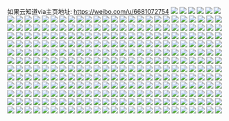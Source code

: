 如果云知道via主页地址: https://weibo.com/u/6681072754 
![](https://wx4.sinaimg.cn/mw2000/007i96dYly1h9h21zil3rj30n01dsdlg.jpg) 
![](https://wx4.sinaimg.cn/mw2000/007i96dYly1h9h1j50lrkj30u01407d0.jpg) 
![](https://wx4.sinaimg.cn/mw2000/007i96dYly1h9h1j5cezzj30u01hcwvm.jpg) 
![](https://wx4.sinaimg.cn/mw2000/007i96dYly1h9h1yl6gpcj30u01sw0wo.jpg) 
![](https://wx4.sinaimg.cn/mw2000/007i96dYly1h9h1j6d04yj322w2rv1kz.jpg) 
![](https://wx4.sinaimg.cn/mw2000/007i96dYly1h9h1j7i73mj32c0340qv6.jpg) 
![](https://wx4.sinaimg.cn/mw2000/007i96dYly1h9eu73czrij328e2z77wk.jpg) 
![](https://wx4.sinaimg.cn/mw2000/007i96dYly1h9eu767sdpj309y0fl0tn.jpg) 
![](https://wx4.sinaimg.cn/mw2000/007i96dYly1h983b1cu9yj30n01dsdij.jpg) 
![](https://wx4.sinaimg.cn/mw2000/007i96dYly1h983egmdnzj30jl0hcgms.jpg) 
![](https://wx4.sinaimg.cn/mw2000/007i96dYly1h8wgiio7nfj30u0140k2t.jpg) 
![](https://wx4.sinaimg.cn/mw2000/007i96dYly1h8wgijxp1cj30w00u047v.jpg) 
![](https://wx4.sinaimg.cn/mw2000/007i96dYly1h8wgij32qfj31400u0dlb.jpg) 
![](https://wx4.sinaimg.cn/mw2000/007i96dYly1h86yphyu41j30tl0vzwkk.jpg) 
![](https://wx4.sinaimg.cn/mw2000/007i96dYly1h86ypibfcbj31400u011v.jpg) 
![](https://wx4.sinaimg.cn/mw2000/007i96dYly1h83hm4i9onj30u01sz7co.jpg) 
![](https://wx4.sinaimg.cn/mw2000/007i96dYly1h83hm72xf8j30u0140gvo.jpg) 
![](https://wx4.sinaimg.cn/mw2000/007i96dYly1h83hma2cbaj31400u076t.jpg) 
![](https://wx4.sinaimg.cn/mw2000/007i96dYly1h83hmb1i0tj31400u0dmb.jpg) 
![](https://wx4.sinaimg.cn/mw2000/007i96dYly1h83hmbdmehj31400u0tep.jpg) 
![](https://wx4.sinaimg.cn/mw2000/007i96dYly1h7welype1pj32dr36c7wj.jpg) 
![](https://wx4.sinaimg.cn/mw2000/007i96dYly1h7phpwf91wj30ko0nmtbt.jpg) 
![](https://wx4.sinaimg.cn/mw2000/007i96dYly1h7f81wfwyjj31o0280hdt.jpg) 
![](https://wx4.sinaimg.cn/mw2000/007i96dYly1h7f81xmdjkj31o0280e81.jpg) 
![](https://wx4.sinaimg.cn/mw2000/007i96dYly1h7f81v3r37j31o0280npd.jpg) 
![](https://wx4.sinaimg.cn/mw2000/007i96dYly1h7f820jq3zj31o0280kjl.jpg) 
![](https://wx4.sinaimg.cn/mw2000/007i96dYly1h7cun5961zj318y1krdzm.jpg) 
![](https://wx4.sinaimg.cn/mw2000/007i96dYly1h7aryvxzxsj315o1qikjl.jpg) 
![](https://wx4.sinaimg.cn/mw2000/007i96dYly1h7as2ovnklj30u0128jsv.jpg) 
![](https://wx4.sinaimg.cn/mw2000/007i96dYly1h6wv7gs3yrj31900u0k2r.jpg) 
![](https://wx4.sinaimg.cn/mw2000/007i96dYly1h6x0v27q0vj30tu13udos.jpg) 
![](https://wx4.sinaimg.cn/mw2000/007i96dYly1h6x3lnjf2yj30u00u0dme.jpg) 
![](https://wx4.sinaimg.cn/mw2000/007i96dYly1h6x19m5t7ij32801o0e81.jpg) 
![](https://wx4.sinaimg.cn/mw2000/007i96dYly1h6x3nhzj00j30u00u0qc0.jpg) 
![](https://wx4.sinaimg.cn/mw2000/007i96dYly1h6x1bnqt4rj31o01o04qp.jpg) 
![](https://wx4.sinaimg.cn/mw2000/007i96dYly1h6x3nhja2oj31400u0n5w.jpg) 
![](https://wx4.sinaimg.cn/mw2000/007i96dYly1h6x31gr5gqj30ty0yctkc.jpg) 
![](https://wx4.sinaimg.cn/mw2000/007i96dYly1h6x1flmj4rj30n01dswza.jpg) 
![](https://wx4.sinaimg.cn/mw2000/007i96dYly1h6x0uzbdsxj30uk3uvu0y.jpg) 
![](https://wx4.sinaimg.cn/mw2000/007i96dYly1h6x3nviz0lj31040r2akh.jpg) 
![](https://wx4.sinaimg.cn/mw2000/007i96dYly1h6ufhaf09kj31o028010a.jpg) 
![](https://wx4.sinaimg.cn/mw2000/007i96dYly1h6ufhck6ojj31o028010z.jpg) 
![](https://wx4.sinaimg.cn/mw2000/007i96dYly1h6oqsk56zbj32da1kwhdt.jpg) 
![](https://wx4.sinaimg.cn/mw2000/007i96dYly1h6oqsisclzj31sc2fuq95.jpg) 
![](https://wx4.sinaimg.cn/mw2000/007i96dYly1h6oqtvn15mj33402c047l.jpg) 
![](https://wx4.sinaimg.cn/mw2000/007i96dYly1h6oqsgim2xj30lq0h6agb.jpg) 
![](https://wx4.sinaimg.cn/mw2000/007i96dYly1h6nw0w9rksj30k30io0vb.jpg) 
![](https://wx4.sinaimg.cn/mw2000/007i96dYly1h6ge0yq45pj317r1mc4cn.jpg) 
![](https://wx4.sinaimg.cn/mw2000/007i96dYly1h6ge0zhcs1j317r1mcdx4.jpg) 
![](https://wx4.sinaimg.cn/mw2000/007i96dYly1h6dhlokyxbj30u01sxn8v.jpg) 
![](https://wx4.sinaimg.cn/mw2000/007i96dYly1h69yvajwvvj30u011h7ek.jpg) 
![](https://wx4.sinaimg.cn/mw2000/007i96dYly1h69z3dv3iyj30n00tzq45.jpg) 
![](https://wx4.sinaimg.cn/mw2000/007i96dYly1h69zcmo1caj30n01dsndz.jpg) 
![](https://wx4.sinaimg.cn/mw2000/007i96dYly1h68oh0ysrfj324i2l9e82.jpg) 
![](https://wx4.sinaimg.cn/mw2000/007i96dYly1h670f6mj0oj30jk0vydkh.jpg) 
![](https://wx4.sinaimg.cn/mw2000/007i96dYly1h670ftscv7j30jz0x0q7g.jpg) 
![](https://wx4.sinaimg.cn/mw2000/007i96dYly1h655jzsylij30n01dsay2.jpg) 
![](https://wx4.sinaimg.cn/mw2000/007i96dYly1h63te3avubj30n010aq9c.jpg) 
![](https://wx4.sinaimg.cn/mw2000/007i96dYly1h63te6l2r8j31kw2dcztu.jpg) 
![](https://wx4.sinaimg.cn/mw2000/007i96dYly1h61x7xvakcj32dc1kwhdt.jpg) 
![](https://wx4.sinaimg.cn/mw2000/007i96dYly1h61x7y87daj312f0ry0u1.jpg) 
![](https://wx4.sinaimg.cn/mw2000/007i96dYly1h61x7wrmklj32dc1kwk3g.jpg) 
![](https://wx4.sinaimg.cn/mw2000/007i96dYly1h61x7yhqioj30u011itn0.jpg) 
![](https://wx4.sinaimg.cn/mw2000/007i96dYly1h61x81k1hfj32dc1kw45t.jpg) 
![](https://wx4.sinaimg.cn/mw2000/007i96dYly1h5uw5o66m6j315o1kx4qp.jpg) 
![](https://wx4.sinaimg.cn/mw2000/007i96dYly1h5uw5t9bvaj32c02c0qv6.jpg) 
![](https://wx4.sinaimg.cn/mw2000/007i96dYly1h5uw5mkibpj32bs2bshdu.jpg) 
![](https://wx4.sinaimg.cn/mw2000/007i96dYly1h5uw5ibx5rj31901vitrb.jpg) 
![](https://wx4.sinaimg.cn/mw2000/007i96dYgy1h5hpqlz4ifj30mk0gqaho.jpg) 
![](https://wx4.sinaimg.cn/mw2000/007i96dYgy1h5fazx2lfpj33402c0u0y.jpg) 
![](https://wx4.sinaimg.cn/mw2000/007i96dYly1h57duzwh84j30k80gjgn4.jpg) 
![](https://wx4.sinaimg.cn/mw2000/007i96dYly1h57e7uz9qbj30u0140dn8.jpg) 
![](https://wx4.sinaimg.cn/mw2000/007i96dYly1h57e6pvaycj31o0280u0x.jpg) 
![](https://wx4.sinaimg.cn/mw2000/007i96dYly1h57e6vommhj320n20n7wj.jpg) 
![](https://wx4.sinaimg.cn/mw2000/007i96dYly1h57e8cu45xj30mz0frq5x.jpg) 
![](https://wx4.sinaimg.cn/mw2000/007i96dYly1h57an8jrloj30ku0f2dh7.jpg) 
![](https://wx4.sinaimg.cn/mw2000/007i96dYly1h4sr3n2evyj30mi0u0tft.jpg) 
![](https://wx4.sinaimg.cn/mw2000/007i96dYly1h4shr2nb8ij30ku0komz4.jpg) 
![](https://wx4.sinaimg.cn/mw2000/007i96dYly1h4jgkmthtej30n01dsk1p.jpg) 
![](https://wx4.sinaimg.cn/mw2000/007i96dYly1h4jgqu4rbaj31sc25ix6p.jpg) 
![](https://wx4.sinaimg.cn/mw2000/007i96dYly1h3vfv6404pj30mv18x458.jpg) 
![](https://wx4.sinaimg.cn/mw2000/007i96dYly1h3uvkxeu3sj32372wbqv5.jpg) 
![](https://wx4.sinaimg.cn/mw2000/007i96dYly1h3tpleccrwj30tu13uaks.jpg) 
![](https://wx4.sinaimg.cn/mw2000/007i96dYly1h3tplqtodhj30sr11vk6k.jpg) 
![](https://wx4.sinaimg.cn/mw2000/007i96dYly1h3tpjps0rnj30u0140qh1.jpg) 
![](https://wx4.sinaimg.cn/mw2000/007i96dYly1h3tpkarez5j30mi0u0gvd.jpg) 
![](https://wx4.sinaimg.cn/mw2000/007i96dYly1h2ju8g0m1jj32801o0e81.jpg) 
![](https://wx4.sinaimg.cn/mw2000/007i96dYly1h1omtss2a0j32702xdhdt.jpg) 
![](https://wx4.sinaimg.cn/mw2000/007i96dYly1h1n2gzezqzj30n01dsh8x.jpg) 
![](https://wx4.sinaimg.cn/mw2000/007i96dYly1h1n2m0lm32j30n01dsawz.jpg) 
![](https://wx4.sinaimg.cn/mw2000/007i96dYly1h1n2lypey4j30n01dsx24.jpg) 
![](https://wx4.sinaimg.cn/mw2000/007i96dYly1h1n2m2g139j30n01dsh89.jpg) 
![](https://wx4.sinaimg.cn/mw2000/007i96dYly1h179w8b3fcj31hm1jb4qp.jpg) 
![](https://wx4.sinaimg.cn/mw2000/007i96dYly1h179w6z93wj31ey1eyqks.jpg) 
![](https://wx4.sinaimg.cn/mw2000/007i96dYly1h179w5i2yrj31ay1ayk9y.jpg) 
![](https://wx4.sinaimg.cn/mw2000/007i96dYly1h179w6ajunj31gg1kr1hz.jpg) 
![](https://wx4.sinaimg.cn/mw2000/007i96dYly1h179ts7eokj30my0l4jvl.jpg) 
![](https://wx4.sinaimg.cn/mw2000/007i96dYly1h0v9jryeczj30n01dsq94.jpg) 
![](https://wx4.sinaimg.cn/mw2000/007i96dYly1h0v9jktjw7j30c80bbaa3.jpg) 
![](https://wx4.sinaimg.cn/mw2000/007i96dYly1h0v9jl2tjdj30pp0jon1w.jpg) 
![](https://wx4.sinaimg.cn/mw2000/007i96dYly1h0v9jldwmdj30sg0nsmzh.jpg) 
![](https://wx4.sinaimg.cn/mw2000/007i96dYly1h0v9jloga2j30u00u0q6z.jpg) 
![](https://wx4.sinaimg.cn/mw2000/007i96dYly1h0v9jm9eymj30o00szwh2.jpg) 
![](https://wx4.sinaimg.cn/mw2000/007i96dYly1h040mh2z7oj30n016q10i.jpg) 
![](https://wx4.sinaimg.cn/mw2000/007i96dYly1h040mgfrlhj33402c0e83.jpg) 
![](https://wx4.sinaimg.cn/mw2000/007i96dYly1gzzds84mtyj30n0073755.jpg) 
![](https://wx4.sinaimg.cn/mw2000/007i96dYly1gzzds9fgh5j31o02804qq.jpg) 
![](https://wx4.sinaimg.cn/mw2000/007i96dYly1gzzdsgk4a7j31mf2hfkjl.jpg) 
![](https://wx4.sinaimg.cn/mw2000/007i96dYly1gzzdsdrzp3j32ni1c8kjl.jpg) 
![](https://wx4.sinaimg.cn/mw2000/007i96dYly1gxuzfolvrbj31o02807wh.jpg) 
![](https://wx4.sinaimg.cn/mw2000/007i96dYly1gxuzfh5gujj31o02807wh.jpg) 
![](https://wx4.sinaimg.cn/mw2000/007i96dYly1gx9ydcnrgij31o02801ky.jpg) 
![](https://wx4.sinaimg.cn/mw2000/007i96dYly1gw6gh51xj6j31400u0gwn.jpg) 
![](https://wx4.sinaimg.cn/mw2000/007i96dYly1gw6gnoc5xwj30u0140k6l.jpg) 
![](https://wx4.sinaimg.cn/mw2000/007i96dYly1gv361ugkncj62c0340x6p02.jpg) 
![](https://wx4.sinaimg.cn/mw2000/007i96dYly1gun6sy3l5mj61z52j71kz02.jpg) 
![](https://wx4.sinaimg.cn/mw2000/007i96dYly1gun6qrk19aj62c0340qv502.jpg) 
![](https://wx4.sinaimg.cn/mw2000/007i96dYly1gun6sexxcqj60qo0pbdhe02.jpg) 
![](https://wx4.sinaimg.cn/mw2000/007i96dYly1gun6si8mtcj61oo25hkjl02.jpg) 
![](https://wx4.sinaimg.cn/mw2000/007i96dYly1gun72dsdglj60ty0xsqew02.jpg) 
![](https://wx4.sinaimg.cn/mw2000/007i96dYly1gun6qe4lphj62c02c04qr02.jpg) 
![](https://wx4.sinaimg.cn/mw2000/007i96dYly1gun6qfhulcj60n01dswqo02.jpg) 
![](https://wx4.sinaimg.cn/mw2000/007i96dYly1gun6uzf6xzj63402c0qv602.jpg) 
![](https://wx4.sinaimg.cn/mw2000/007i96dYly1gun6qik7tlj61v11v7b2902.jpg) 
![](https://wx4.sinaimg.cn/mw2000/007i96dYly1gun718behvj60n013jjty02.jpg) 
![](https://wx4.sinaimg.cn/mw2000/007i96dYly1gun6uhr9n7j60mi0u0tk702.jpg) 
![](https://wx4.sinaimg.cn/mw2000/007i96dYly1gun6qmqczcj61o0280x6p02.jpg) 
![](https://wx4.sinaimg.cn/mw2000/007i96dYly1guiqu5j7vbj60ks0btmxv02.jpg) 
![](https://wx4.sinaimg.cn/mw2000/007i96dYly1gu6tusqgeyj32c0340npe.jpg) 
![](https://wx4.sinaimg.cn/mw2000/007i96dYly1gu6qw0fko1j30mi0u0k2x.jpg) 
![](https://wx4.sinaimg.cn/mw2000/007i96dYly1gtt8dpl7aej32c03401kz.jpg) 
![](https://wx4.sinaimg.cn/mw2000/007i96dYly1gtt8gvvycaj30n00a6764.jpg) 
![](https://wx4.sinaimg.cn/mw2000/007i96dYly1gtprwxonolj31o01o07wh.jpg) 
![](https://wx4.sinaimg.cn/mw2000/007i96dYly1gtobomtdvrj32c03404qq.jpg) 
![](https://wx4.sinaimg.cn/mw2000/007i96dYly1gtjjkr9ua5j30u00u1ad3.jpg) 
![](https://wx4.sinaimg.cn/mw2000/007i96dYly1gtjjkqpsh9j30u00u1dil.jpg) 
![](https://wx4.sinaimg.cn/mw2000/007i96dYly1gtjjkrkpjqj30u00u3mzk.jpg) 
![](https://wx4.sinaimg.cn/mw2000/007i96dYly1gszd9rat3rj30c80cf74k.jpg) 
![](https://wx4.sinaimg.cn/mw2000/007i96dYly1gsz8bl9c8tj31qc0z2e4j.jpg) 
![](https://wx4.sinaimg.cn/mw2000/007i96dYly1gsy2ams3rcj30u01rjtip.jpg) 
![](https://wx4.sinaimg.cn/mw2000/007i96dYly1gsy2b30r2rj30ma03lt91.jpg) 
![](https://wx4.sinaimg.cn/mw2000/007i96dYly1gsiwi3eh9wj30u00j2te5.jpg) 
![](https://wx4.sinaimg.cn/mw2000/007i96dYly8gsilydaaelj30kq0rsgnc.jpg) 
![](https://wx4.sinaimg.cn/mw2000/007i96dYly1gsgs48i9ljj327y22dqv5.jpg) 
![](https://wx4.sinaimg.cn/mw2000/007i96dYly1gsgs45i0aij33402c07wh.jpg) 
![](https://wx4.sinaimg.cn/mw2000/007i96dYly1gsfihv1ui7j31kw2dc1l0.jpg) 
![](https://wx4.sinaimg.cn/mw2000/007i96dYly1gs2u9t5fkkj30md0erdhd.jpg) 
![](https://wx4.sinaimg.cn/mw2000/007i96dYly1grxoy3ysewj32702xc4qp.jpg) 
![](https://wx4.sinaimg.cn/mw2000/007i96dYly1grxoymarupj32dk2f64qq.jpg) 
![](https://wx4.sinaimg.cn/mw2000/007i96dYly1groljbwdn6j30n01ds7e3.jpg) 
![](https://wx4.sinaimg.cn/mw2000/007i96dYly1groljcaqenj313u0tudtf.jpg) 
![](https://wx4.sinaimg.cn/mw2000/007i96dYly1groljd130oj30n01dsaeq.jpg) 
![](https://wx4.sinaimg.cn/mw2000/007i96dYly1groljdj6fsj30rl0slaj3.jpg) 
![](https://wx4.sinaimg.cn/mw2000/007i96dYly1groljhjmnej321w1d97wl.jpg) 
![](https://wx4.sinaimg.cn/mw2000/007i96dYly1groljbibwrj30u01400xi.jpg) 
![](https://wx4.sinaimg.cn/mw2000/007i96dYly1groljiv93gj332b24ekjm.jpg) 
![](https://wx4.sinaimg.cn/mw2000/007i96dYly1groljcpqluj30n017aakp.jpg) 
![](https://wx4.sinaimg.cn/mw2000/007i96dYly1grolo6djcmj30hb0dx0x5.jpg) 
![](https://wx4.sinaimg.cn/mw2000/007i96dYly1groljf0zd5j32by2tlhdv.jpg) 
![](https://wx4.sinaimg.cn/mw2000/007i96dYly1grlba0qj7yj32c02kme82.jpg) 
![](https://wx4.sinaimg.cn/mw2000/007i96dYly1grlba23tx5j32c0340npe.jpg) 
![](https://wx4.sinaimg.cn/mw2000/007i96dYly1gri1prxww9j30mz0y0k45.jpg) 
![](https://wx4.sinaimg.cn/mw2000/007i96dYly1gri1qizrh2j30mi0u04gn.jpg) 
![](https://wx4.sinaimg.cn/mw2000/007i96dYly1gri1ragxlmj30xj0o87mv.jpg) 
![](https://wx4.sinaimg.cn/mw2000/007i96dYly1gri1aapebzj31o01o0kjl.jpg) 
![](https://wx4.sinaimg.cn/mw2000/007i96dYly1gri1sxwzhaj30u00midzv.jpg) 
![](https://wx4.sinaimg.cn/mw2000/007i96dYly1gri1eq6agtj31kw2dcx6t.jpg) 
![](https://wx4.sinaimg.cn/mw2000/007i96dYly1gri1nfaiwsj30nf0lsdkb.jpg) 
![](https://wx4.sinaimg.cn/mw2000/007i96dYly1gri1uf4rcnj30tz0tzb18.jpg) 
![](https://wx4.sinaimg.cn/mw2000/007i96dYly1grcvziv9zrj32c0340e82.jpg) 
![](https://wx4.sinaimg.cn/mw2000/007i96dYly1grbnup2wlkj32c0340x6q.jpg) 
![](https://wx4.sinaimg.cn/mw2000/007i96dYly1grbnuyrffyj31yb2mne82.jpg) 
![](https://wx4.sinaimg.cn/mw2000/007i96dYly1grbnunecpzj32c03407wi.jpg) 
![](https://wx4.sinaimg.cn/mw2000/007i96dYly1grbnuqtk42j32h41u9npe.jpg) 
![](https://wx4.sinaimg.cn/mw2000/007i96dYly1gr7igwkf8ej31d40n64qp.jpg) 
![](https://wx4.sinaimg.cn/mw2000/007i96dYly1gr7ijvvhj9j32c02c0kjm.jpg) 
![](https://wx4.sinaimg.cn/mw2000/007i96dYly1gr6mi8ihd8j32c0340b2a.jpg) 
![](https://wx4.sinaimg.cn/mw2000/007i96dYly1gr69zysad4j30vm0u0q5y.jpg) 
![](https://wx4.sinaimg.cn/mw2000/007i96dYly1gr698ve3k6j30m902naap.jpg) 
![](https://wx4.sinaimg.cn/mw2000/007i96dYly1gr1o40439nj31o01o07wh.jpg) 
![](https://wx4.sinaimg.cn/mw2000/007i96dYly1gr1o3qab9qj31o01o01kx.jpg) 
![](https://wx4.sinaimg.cn/mw2000/007i96dYly1gr1o4jzpmdj32c0340hdu.jpg) 
![](https://wx4.sinaimg.cn/mw2000/007i96dYly1gr1o5ndl2gj32c03404qr.jpg) 
![](https://wx4.sinaimg.cn/mw2000/007i96dYly1gqxv8z7py7j30rc0gmdin.jpg) 
![](https://wx4.sinaimg.cn/mw2000/007i96dYly1gqufm2l10fj31900u0k06.jpg) 
![](https://wx4.sinaimg.cn/mw2000/007i96dYly1gqudmr6d6qj30n01ds4qp.jpg) 
![](https://wx4.sinaimg.cn/mw2000/007i96dYly1gqtf8ajgzej30mi0u042g.jpg) 
![](https://wx4.sinaimg.cn/mw2000/007i96dYly1gqtf8a43moj30ty0xy7wh.jpg) 
![](https://wx4.sinaimg.cn/mw2000/007i96dYly1gqsnfew0qdj31th23re81.jpg) 
![](https://wx4.sinaimg.cn/mw2000/007i96dYly1gqmnx9fi25j30jm0krh1k.jpg) 
![](https://wx4.sinaimg.cn/mw2000/007i96dYly1gqgp24lmavj30mr03zab0.jpg) 
![](https://wx4.sinaimg.cn/mw2000/007i96dYly1gqcd07s5tmj30n01dskjp.jpg) 
![](https://wx4.sinaimg.cn/mw2000/007i96dYly1gqcd0eoizfj30n01dshdx.jpg) 
![](https://wx4.sinaimg.cn/mw2000/007i96dYly1gq8src1uxvj30u00sqwjv.jpg) 
![](https://wx4.sinaimg.cn/mw2000/007i96dYly1gq6iwqcfytj31e21h41kx.jpg) 
![](https://wx4.sinaimg.cn/mw2000/007i96dYly1gq6iwrqycaj31o01kqe82.jpg) 
![](https://wx4.sinaimg.cn/mw2000/007i96dYly1gq6iwtkuvwj33402c0qv7.jpg) 
![](https://wx4.sinaimg.cn/mw2000/007i96dYly1gq6j75raofj32c03401kz.jpg) 
![](https://wx4.sinaimg.cn/mw2000/007i96dYly1gq6iwortsbj32c0340qv5.jpg) 
![](https://wx4.sinaimg.cn/mw2000/007i96dYly1gq6j733vr7j33402c07vs.jpg) 
![](https://wx4.sinaimg.cn/mw2000/007i96dYly1gq6j4tym7bj30n01a0aiy.jpg) 
![](https://wx4.sinaimg.cn/mw2000/007i96dYly1gq6j4rz8mmj30n011eagv.jpg) 
![](https://wx4.sinaimg.cn/mw2000/007i96dYly1gq6j795ze9j32c0340e82.jpg) 
![](https://wx4.sinaimg.cn/mw2000/007i96dYly1gq6jfengbrj31sc23fx6p.jpg) 
![](https://wx4.sinaimg.cn/mw2000/007i96dYly1gq6j79s5f9j30n00lvjv6.jpg) 
![](https://wx4.sinaimg.cn/mw2000/007i96dYly1gq6j7an8h6j31o01o0u0x.jpg) 
![](https://wx4.sinaimg.cn/mw2000/007i96dYly1gq6j7cmhs8j32c03407wi.jpg) 
![](https://wx4.sinaimg.cn/mw2000/007i96dYly1gq6j0wks0bj31o01o07wh.jpg) 
![](https://wx4.sinaimg.cn/mw2000/007i96dYly1gq0sjxvabhj31gw1gwnpd.jpg) 
![](https://wx4.sinaimg.cn/mw2000/007i96dYly1gpw0dhxgcsj30n01ds4qs.jpg) 
![](https://wx4.sinaimg.cn/mw2000/007i96dYly1gpthy6cxsxj318g1natbn.jpg) 
![](https://wx4.sinaimg.cn/mw2000/007i96dYly1gpthzo2y9rj31901vikjm.jpg) 
![](https://wx4.sinaimg.cn/mw2000/007i96dYly1gpijewnkyqj30ju0c17aj.jpg) 
![](https://wx4.sinaimg.cn/mw2000/007i96dYly1gph4ljuvisj31na18gq3e.jpg) 
![](https://wx4.sinaimg.cn/mw2000/007i96dYly1gph4liin85j31na18gaak.jpg) 
![](https://wx4.sinaimg.cn/mw2000/007i96dYly1gphcr7iuyij30ak09cgng.jpg) 
![](https://wx4.sinaimg.cn/mw2000/007i96dYly1gpft4p6zm5j32c0340qv7.jpg) 
![](https://wx4.sinaimg.cn/mw2000/007i96dYly1gpft22lqewj32822yr4qr.jpg) 
![](https://wx4.sinaimg.cn/mw2000/007i96dYly1gpdquyozjij31vy298hdt.jpg) 
![](https://wx4.sinaimg.cn/mw2000/007i96dYly1gpdr1drk8tj30u00u01kx.jpg) 
![](https://wx4.sinaimg.cn/mw2000/007i96dYly1gpdqzboncij30mi0u0qqn.jpg) 
![](https://wx4.sinaimg.cn/mw2000/007i96dYly1gpdqzrhta3j30u0140qv5.jpg) 
![](https://wx4.sinaimg.cn/mw2000/007i96dYly1gpdqzv6tnvj30mi0u04fz.jpg) 
![](https://wx4.sinaimg.cn/mw2000/007i96dYly1gpdr1ywfmhj30mi0u04lu.jpg) 
![](https://wx4.sinaimg.cn/mw2000/007i96dYly1gpdqxd1og2j31400u0k53.jpg) 
![](https://wx4.sinaimg.cn/mw2000/007i96dYly1gpdr1n1em4j30uv0sgdym.jpg) 
![](https://wx4.sinaimg.cn/mw2000/007i96dYly1gpdr2423e4j30iq0gn7je.jpg) 
![](https://wx4.sinaimg.cn/mw2000/007i96dYly1gpdqxkq7vnj30u00u0af3.jpg) 
![](https://wx4.sinaimg.cn/mw2000/007i96dYly1gp7stfqh5nj32c03401kz.jpg) 
![](https://wx4.sinaimg.cn/mw2000/007i96dYly1gp6ymn0rt3j30op0m5gyz.jpg) 
![](https://wx4.sinaimg.cn/mw2000/007i96dYly1gp6ymnfwwqj30ob0obtmo.jpg) 
![](https://wx4.sinaimg.cn/mw2000/007i96dYly1gp6ymnrw4sj30mu0muwr2.jpg) 
![](https://wx4.sinaimg.cn/mw2000/007i96dYly1gp6ymm9oj8j30lf0lf13j.jpg) 
![](https://wx4.sinaimg.cn/mw2000/007i96dYly1gozy7ad6gbj30it0deq7x.jpg) 
![](https://wx4.sinaimg.cn/mw2000/007i96dYly1gosqval5lkj32c02jnx6q.jpg) 
![](https://wx4.sinaimg.cn/mw2000/007i96dYly1goruboxe5sj32c03401ky.jpg) 
![](https://wx4.sinaimg.cn/mw2000/007i96dYly1gocmstl46bj33402c0e81.jpg) 
![](https://wx4.sinaimg.cn/mw2000/007i96dYly1gocmsvyw2xj32c0340u0y.jpg) 
![](https://wx4.sinaimg.cn/mw2000/007i96dYly1gob7ywxtdnj30mz0podlw.jpg) 
![](https://wx4.sinaimg.cn/mw2000/007i96dYly1gob80nvs36j30mz0qkjv1.jpg) 
![](https://wx4.sinaimg.cn/mw2000/007i96dYly1go33lprph8j30mz0ngaom.jpg) 
![](https://wx4.sinaimg.cn/mw2000/007i96dYly1gnl3a2hkmdj32c03404qq.jpg) 
![](https://wx4.sinaimg.cn/mw2000/007i96dYly1gnk0hx4shjj331y1cju0x.jpg) 
![](https://wx4.sinaimg.cn/mw2000/007i96dYly1gnk0hvtoyxj30mv0mjtbf.jpg) 
![](https://wx4.sinaimg.cn/mw2000/007i96dYly1gnk0hyfw8wj322617yb29.jpg) 
![](https://wx4.sinaimg.cn/mw2000/007i96dYly1gnk0hxg0kaj30k804ldfx.jpg) 
![](https://wx4.sinaimg.cn/mw2000/007i96dYly1gn83hrxiuaj30ka06ydht.jpg) 
![](https://wx4.sinaimg.cn/mw2000/007i96dYly1gn4xgqv3bzj30mz0oeqcj.jpg) 
![](https://wx4.sinaimg.cn/mw2000/007i96dYly1gn4l2rfhehj31jz1fptr5.jpg) 
![](https://wx4.sinaimg.cn/mw2000/007i96dYly1gn3fklhh9wj30mr11itsj.jpg) 
![](https://wx4.sinaimg.cn/mw2000/007i96dYly1gmz20509trj30n01dskjo.jpg) 
![](https://wx4.sinaimg.cn/mw2000/007i96dYly1gmwk5t6pz5j30tz0yr40t.jpg) 
![](https://wx4.sinaimg.cn/mw2000/007i96dYly1gmrivuma1ij30n014stk9.jpg) 
![](https://wx4.sinaimg.cn/mw2000/007i96dYly1gmp7zy8yxpj30mi0u0ark.jpg) 
![](https://wx4.sinaimg.cn/mw2000/007i96dYly1gmhn3dtgwcj31vu2ig7wh.jpg) 
![](https://wx4.sinaimg.cn/mw2000/007i96dYly1gmhn3fd9e9j32c0340e81.jpg) 
![](https://wx4.sinaimg.cn/mw2000/007i96dYly1gmfeqhoo78j31ds0s0adf.jpg) 
![](https://wx4.sinaimg.cn/mw2000/007i96dYly1gmdamdd12hj30n01dskjm.jpg) 
![](https://wx4.sinaimg.cn/mw2000/007i96dYly1gmdamb1rjzj30n01ds4qq.jpg) 
![](https://wx4.sinaimg.cn/mw2000/007i96dYly1gm7hiveqjuj32c0340x6q.jpg) 
![](https://wx4.sinaimg.cn/mw2000/007i96dYly1gm2t9xqlh3j30my0zgww7.jpg) 
![](https://wx4.sinaimg.cn/mw2000/007i96dYly1glzw6h8pasj30mg0kck4g.jpg) 
![](https://wx4.sinaimg.cn/mw2000/007i96dYly1glvout2mhlj32c0340hdu.jpg) 
![](https://wx4.sinaimg.cn/mw2000/007i96dYly1glvouvi46zj31x62k9qv5.jpg) 
![](https://wx4.sinaimg.cn/mw2000/007i96dYly1glvouxvn7qj322y21ynpd.jpg) 
![](https://wx4.sinaimg.cn/mw2000/007i96dYgy1glpn5x8rgej32c0340x6p.jpg) 
![](https://wx4.sinaimg.cn/mw2000/007i96dYly1gloguvokj2j30by0u0k0p.jpg) 
![](https://wx4.sinaimg.cn/mw2000/007i96dYly1glnops3ojmj31sc2dsb29.jpg) 
![](https://wx4.sinaimg.cn/mw2000/007i96dYly1gkgt135awhj33402c07wh.jpg) 
![](https://wx4.sinaimg.cn/mw2000/007i96dYly1gkcbv07wcqj32c0340e82.jpg) 
![](https://wx4.sinaimg.cn/mw2000/007i96dYly1gjc7lxd4dtj30jf05wtb9.jpg) 
![](https://wx4.sinaimg.cn/mw2000/007i96dYly1gj515fe2ylj33402c01ky.jpg) 
![](https://wx4.sinaimg.cn/mw2000/007i96dYly1gj515ipgllj32c03407wi.jpg) 
![](https://wx4.sinaimg.cn/mw2000/007i96dYly1gj0jccqe6oj30n01ds7wh.jpg) 
![](https://wx4.sinaimg.cn/mw2000/007i96dYly1giesj8637qj30u01cqk1s.jpg) 
![](https://wx4.sinaimg.cn/mw2000/007i96dYly1ghzmg7t8ztj30qo0haaaf.jpg) 
![](https://wx4.sinaimg.cn/mw2000/007i96dYly1ghrue52zfwj32o02o0kjm.jpg) 
![](https://wx4.sinaimg.cn/mw2000/007i96dYly1ghjk6wa5luj31400u078q.jpg) 
![](https://wx4.sinaimg.cn/mw2000/007i96dYly1gh99fbqsd4j30u00u0dkm.jpg) 
![](https://wx4.sinaimg.cn/mw2000/007i96dYly1ggut486ymvj30ta11an76.jpg) 
![](https://wx4.sinaimg.cn/mw2000/007i96dYly1ggq69ruvscj32o02o0u0y.jpg) 
![](https://wx4.sinaimg.cn/mw2000/007i96dYly1ggnbuwhl9aj30u00u477i.jpg) 
![](https://wx4.sinaimg.cn/mw2000/007i96dYly1gg18732yhvj30u0140b29.jpg) 
![](https://wx4.sinaimg.cn/mw2000/007i96dYly1gg1871rj89j30u0140dmj.jpg) 
![](https://wx4.sinaimg.cn/mw2000/007i96dYly1gg1870upt1j31hc1hce82.jpg) 
![](https://wx4.sinaimg.cn/mw2000/007i96dYly1gg18704h4zj30u00u07a2.jpg) 
![](https://wx4.sinaimg.cn/mw2000/007i96dYly1gg1871dvs3j30yo0yoto6.jpg) 
![](https://wx4.sinaimg.cn/mw2000/007i96dYly1gfymnjkb4gj32o02o0hdu.jpg) 
![](https://wx4.sinaimg.cn/mw2000/007i96dYly1gfymni3sp8j30tz0sadwh.jpg) 
![](https://wx4.sinaimg.cn/mw2000/007i96dYly1gfs1be87udj3194194hdt.jpg) 
![](https://wx4.sinaimg.cn/mw2000/007i96dYly1gfs1bf7ksbj31o01o0qv6.jpg) 
![](https://wx4.sinaimg.cn/mw2000/007i96dYly1gfs1bgq5j0j31o01o0hdv.jpg) 
![](https://wx4.sinaimg.cn/mw2000/007i96dYly1gfpf7irdecj30qo0r0add.jpg) 
![](https://wx4.sinaimg.cn/mw2000/007i96dYly1gfl8l3z68gj30u00u00w4.jpg) 
![](https://wx4.sinaimg.cn/mw2000/007i96dYly1gfg379ulsnj30qo0rc40x.jpg) 
![](https://wx4.sinaimg.cn/mw2000/007i96dYly1gfg38h5ofmj30jg0jgmxt.jpg) 
![](https://wx4.sinaimg.cn/mw2000/007i96dYly1gf81towyt4j30qo124tbe.jpg) 
![](https://wx4.sinaimg.cn/mw2000/007i96dYly1gf78le3sv5j309w0eojrp.jpg) 
![](https://wx4.sinaimg.cn/mw2000/007i96dYly1gf2rvnpheuj31401i4npd.jpg) 
![](https://wx4.sinaimg.cn/mw2000/007i96dYly1gf2rvofrk0j31401hcx6p.jpg) 
![](https://wx4.sinaimg.cn/mw2000/007i96dYly1gf2rregqo7j314013zkjl.jpg) 
![](https://wx4.sinaimg.cn/mw2000/007i96dYly1gey1u3ber1j32o02o0e83.jpg) 
![](https://wx4.sinaimg.cn/mw2000/007i96dYly1gey1u168b6j32o02o04qr.jpg) 
![](https://wx4.sinaimg.cn/mw2000/007i96dYly1gey1u4wd42j32o02o04qr.jpg) 
![](https://wx4.sinaimg.cn/mw2000/007i96dYly1geou2pemncj32o02o0e83.jpg) 
![](https://wx4.sinaimg.cn/mw2000/007i96dYly1gejzrwj2f1j30u00u0ai3.jpg) 
